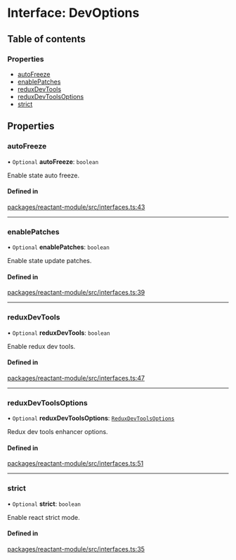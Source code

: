 # Interface: DevOptions

## Table of contents

### Properties

- [autoFreeze](DevOptions.md#autofreeze)
- [enablePatches](DevOptions.md#enablepatches)
- [reduxDevTools](DevOptions.md#reduxdevtools)
- [reduxDevToolsOptions](DevOptions.md#reduxdevtoolsoptions)
- [strict](DevOptions.md#strict)

## Properties

### autoFreeze

• `Optional` **autoFreeze**: `boolean`

Enable state auto freeze.

#### Defined in

[packages/reactant-module/src/interfaces.ts:43](https://github.com/unadlib/reactant/blob/3696addb/packages/reactant-module/src/interfaces.ts#L43)

___

### enablePatches

• `Optional` **enablePatches**: `boolean`

Enable state update patches.

#### Defined in

[packages/reactant-module/src/interfaces.ts:39](https://github.com/unadlib/reactant/blob/3696addb/packages/reactant-module/src/interfaces.ts#L39)

___

### reduxDevTools

• `Optional` **reduxDevTools**: `boolean`

Enable redux dev tools.

#### Defined in

[packages/reactant-module/src/interfaces.ts:47](https://github.com/unadlib/reactant/blob/3696addb/packages/reactant-module/src/interfaces.ts#L47)

___

### reduxDevToolsOptions

• `Optional` **reduxDevToolsOptions**: [`ReduxDevToolsOptions`](../modules.md#reduxdevtoolsoptions)

Redux dev tools enhancer options.

#### Defined in

[packages/reactant-module/src/interfaces.ts:51](https://github.com/unadlib/reactant/blob/3696addb/packages/reactant-module/src/interfaces.ts#L51)

___

### strict

• `Optional` **strict**: `boolean`

Enable react strict mode.

#### Defined in

[packages/reactant-module/src/interfaces.ts:35](https://github.com/unadlib/reactant/blob/3696addb/packages/reactant-module/src/interfaces.ts#L35)
